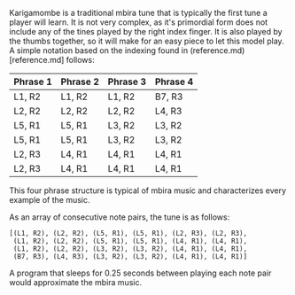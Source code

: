 Karigamombe is a traditional mbira tune that is typically the first tune a player will learn. It is not very complex, as it's primordial form does not include any of the tines played by the right index finger. It is also played by the thumbs together, so it will make for an easy piece to let this model play. A simple notation based on the indexing found in (reference.md)[reference.md] follows:

| Phrase 1 | Phrase 2 | Phrase 3 | Phrase 4 |
| -------- | -------- | -------- | -------- |
| L1, R2   | L1, R2   | L1, R2   | B7, R3   |
| L2, R2   | L2, R2   | L2, R2   | L4, R3   |
| L5, R1   | L5, R1   | L3, R2   | L3, R2   |
| L5, R1   | L5, R1   | L3, R2   | L3, R2   |
| L2, R3   | L4, R1   | L4, R1   | L4, R1   |
| L2, R3   | L4, R1   | L4, R1   | L4, R1   |

This four phrase structure is typical of mbira music and characterizes every example of the music.

As an array of consecutive note pairs, the tune is as follows:

```
[(L1, R2), (L2, R2), (L5, R1), (L5, R1), (L2, R3), (L2, R3),
 (L1, R2), (L2, R2), (L5, R1), (L5, R1), (L4, R1), (L4, R1),
 (L1, R2), (L2, R2), (L3, R2), (L3, R2), (L4, R1), (L4, R1),
 (B7, R3), (L4, R3), (L3, R2), (L3, R2), (L4, R1), (L4, R1)]

```

A program that sleeps for 0.25 seconds between playing each note pair would approximate the mbira music.
